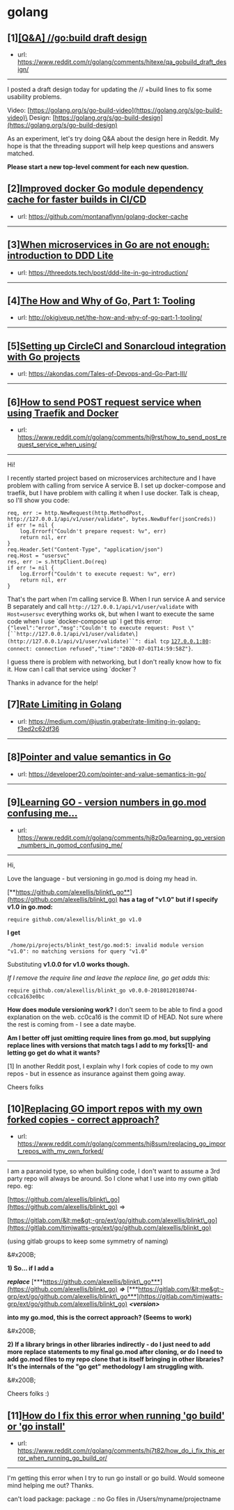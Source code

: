 # golang
## [1][[Q&amp;A] //go:build draft design](https://www.reddit.com/r/golang/comments/hitexe/qa_gobuild_draft_design/)
- url: https://www.reddit.com/r/golang/comments/hitexe/qa_gobuild_draft_design/
---
I posted a draft design today for updating the // +build lines to fix some usability problems. 

Video: [https://golang.org/s/go-build-video](https://golang.org/s/go-build-video)\
Design: [https://golang.org/s/go-build-design](https://golang.org/s/go-build-design)

As an experiment, let's try doing Q&amp;A about the design here in Reddit.
My hope is that the threading support will help keep questions and answers matched.

**Please start a new top-level comment for each new question.**
## [2][Improved docker Go module dependency cache for faster builds in CI/CD](https://www.reddit.com/r/golang/comments/hj4n44/improved_docker_go_module_dependency_cache_for/)
- url: https://github.com/montanaflynn/golang-docker-cache
---

## [3][When microservices in Go are not enough: introduction to DDD Lite](https://www.reddit.com/r/golang/comments/hj9cxw/when_microservices_in_go_are_not_enough/)
- url: https://threedots.tech/post/ddd-lite-in-go-introduction/
---

## [4][The How and Why of Go, Part 1: Tooling](https://www.reddit.com/r/golang/comments/hin7sn/the_how_and_why_of_go_part_1_tooling/)
- url: http://okigiveup.net/the-how-and-why-of-go-part-1-tooling/
---

## [5][Setting up CircleCI and Sonarcloud integration with Go projects](https://www.reddit.com/r/golang/comments/hj9sz2/setting_up_circleci_and_sonarcloud_integration/)
- url: https://akondas.com/Tales-of-Devops-and-Go-Part-III/
---

## [6][How to send POST request service when using Traefik and Docker](https://www.reddit.com/r/golang/comments/hj9rst/how_to_send_post_request_service_when_using/)
- url: https://www.reddit.com/r/golang/comments/hj9rst/how_to_send_post_request_service_when_using/
---
Hi!

I recently started project based on microservices architecture and I have problem with calling from service A service B. I set up docker-compose and traefik, but I have problem with calling it when I use docker. Talk is cheap, so I'll show you code:

    req, err := http.NewRequest(http.MethodPost, http://127.0.0.1/api/v1/user/validate", bytes.NewBuffer(jsonCreds))
    if err != nil {
        log.Errorf("Couldn't prepare request: %v", err)
        return nil, err
    }
    req.Header.Set("Content-Type", "application/json")
    req.Host = "usersvc"
    res, err := s.httpClient.Do(req)
    if err != nil {
        log.Errorf("Couldn't to execute request: %v", err)
        return nil, err
    }

That's the part when I'm calling service B. When I run service A and service B separately and call `http://127.0.0.1/api/v1/user/validate` with `Host=usersvc` everything works ok, but when I want to execute the same code when I use \`docker-compose up\` I get this error: `{"level":"error","msg":"Couldn't to execute request: Post \"[``http://127.0.0.1/api/v1/user/validate\](http://127.0.0.1/api/v1/user/validate)``": dial tcp` [`127.0.0.1:80`](https://127.0.0.1:80)`: connect: connection refused","time":"2020-07-01T14:59:58Z"}`.

I guess there is problem with networking, but I don't really know how to fix it. How can I call that service using \`docker\`?

Thanks in advance for the help!
## [7][Rate Limiting in Golang](https://www.reddit.com/r/golang/comments/hj9ejw/rate_limiting_in_golang/)
- url: https://medium.com/@justin.graber/rate-limiting-in-golang-f3ed2c62df36
---

## [8][Pointer and value semantics in Go](https://www.reddit.com/r/golang/comments/hj98n4/pointer_and_value_semantics_in_go/)
- url: https://developer20.com/pointer-and-value-semantics-in-go/
---

## [9][Learning GO - version numbers in go.mod confusing me...](https://www.reddit.com/r/golang/comments/hj8z0q/learning_go_version_numbers_in_gomod_confusing_me/)
- url: https://www.reddit.com/r/golang/comments/hj8z0q/learning_go_version_numbers_in_gomod_confusing_me/
---
Hi,

Love the language - but versioning in go.mod is doing my head in.

[**https://github.com/alexellis/blinkt\_go**](https://github.com/alexellis/blinkt_go) **has a tag of "v1.0" but if I specify v1.0 in go.mod:**

    require github.com/alexellis/blinkt_go v1.0

**I get**

     /home/pi/projects/blinkt_test/go.mod:5: invalid module version "v1.0": no matching versions for query "v1.0"

Substituting **v1.0.0 for v1.0 works though.**

*If I remove the require line and leave the replace line, go get adds this:*

    require github.com/alexellis/blinkt_go v0.0.0-20180120180744-cc0ca163e0bc

**How does module versioning work?** I don't seem to be able to find a good explanation on the web. cc0ca16 is the commit ID of HEAD. Not sure where the rest is coming from - I see a date maybe.

**Am I better off just omitting require lines from go.mod, but supplying replace lines with versions that match tags I add to my forks\[1\]- and letting go get do what it wants?**

\[1\] In another Reddit post, I explain why I fork copies of code to my own repos - but in essence as insurance against them going away.

Cheers folks
## [10][Replacing GO import repos with my own forked copies - correct approach?](https://www.reddit.com/r/golang/comments/hj8sum/replacing_go_import_repos_with_my_own_forked/)
- url: https://www.reddit.com/r/golang/comments/hj8sum/replacing_go_import_repos_with_my_own_forked/
---
I am a paranoid type, so when building code, I don't want to assume a 3rd party repo will always be around. So I clone what I use into my own gitlab repo. eg:

[https://github.com/alexellis/blinkt\_go](https://github.com/alexellis/blinkt_go) =&gt; 

[https://gitlab.com/&lt;me&gt;-grp/ext/go/github.com/alexellis/blinkt\_go](https://gitlab.com/timjwatts-grp/ext/go/github.com/alexellis/blinkt_go)

(using gitlab groups to keep some symmetry of naming)

&amp;#x200B;

**1) So... if I add a** 

***replace*** [***https://github.com/alexellis/blinkt\_go***](https://github.com/alexellis/blinkt_go) ***=&gt;*** [***https://gitlab.com/&lt;me&gt;-grp/ext/go/github.com/alexellis/blinkt\_go***](https://gitlab.com/timjwatts-grp/ext/go/github.com/alexellis/blinkt_go) ***&lt;version&gt;***

**into my go.mod, this is the correct approach? (Seems to work)**

&amp;#x200B;

**2) If a library brings in other libraries indirectly - do I just need to add more replace statements to my final go.mod after cloning, or do I need to add go.mod files to my repo clone that is itself bringing in other libraries? It's the internals of the "go get" methodology I am struggling with.**

&amp;#x200B;

Cheers folks :)
## [11][How do I fix this error when running 'go build' or 'go install'](https://www.reddit.com/r/golang/comments/hj7t82/how_do_i_fix_this_error_when_running_go_build_or/)
- url: https://www.reddit.com/r/golang/comments/hj7t82/how_do_i_fix_this_error_when_running_go_build_or/
---
I'm getting this error when I try to run go install or go build. Would someone mind helping me out? Thanks.

can't load package: package .: no Go files in /Users/myname/projectname
